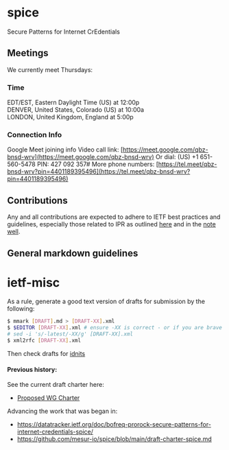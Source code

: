 # spice

Secure Patterns for Internet CrEdentials

## Meetings

We currently meet Thursdays:

### Time

EDT/EST, Eastern Daylight Time (US) at 12:00p  
DENVER, United States, Colorado (US) at 10:00a  
LONDON, United Kingdom, England at 5:00p  

### Connection Info

Google Meet joining info
Video call link: [https://meet.google.com/qbz-bnsd-wrv](https://meet.google.com/qbz-bnsd-wrv)
Or dial: ‪(US) +1 651-560-5478‬ PIN: ‪427 092 357‬#
More phone numbers: [https://tel.meet/qbz-bnsd-wrv?pin=4401189395496](https://tel.meet/qbz-bnsd-wrv?pin=4401189395496)

## Contributions

Any and all contributions are expected to adhere to IETF best practices
and guidelines, especially those related to IPR as outlined
[here](https://www.ietf.org/standards/ipr/) and in the [note
well](https://www.ietf.org/about/note-well/).

## General markdown guidelines

# ietf-misc

As a rule, generate a good text version of drafts for submission by the
following:

```bash
$ mmark [DRAFT].md > [DRAFT-XX].xml
$ $EDITOR [DRAFT-XX].xml # ensure -XX is correct - or if you are brave \
# sed -i 's/-latest/-XX/g' [DRAFT-XX].xml
$ xml2rfc [DRAFT-XX].xml
```

Then check drafts for [idnits](https://author-tools.ietf.org/idnits)


#### Previous history:

See the current draft charter here:

- [Proposed WG Charter](./charter.md)

Advancing the work that was began in:

- https://datatracker.ietf.org/doc/bofreq-prorock-secure-patterns-for-internet-credentials-spice/
- https://github.com/mesur-io/spice/blob/main/draft-charter-spice.md
